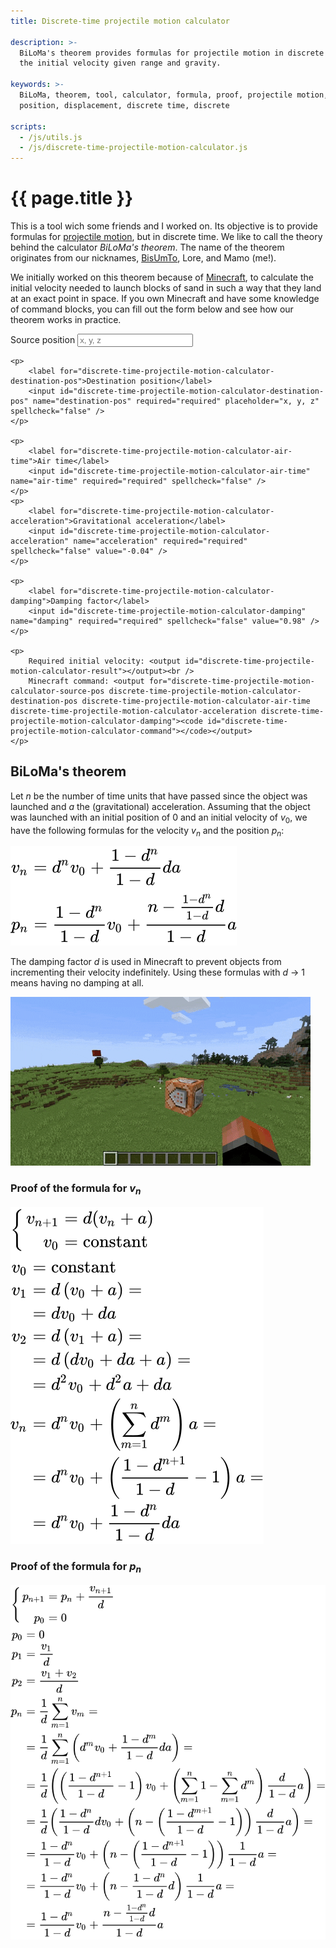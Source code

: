 ```yaml
---
title: Discrete-time projectile motion calculator

description: >-
  BiLoMa's theorem provides formulas for projectile motion in discrete time. An online tool is provided to calculate
  the initial velocity given range and gravity.

keywords: >-
  BiLoMa, theorem, tool, calculator, formula, proof, projectile motion, projectile, motion, initial velocity, velocity,
  position, displacement, discrete time, discrete

scripts:
  - /js/utils.js
  - /js/discrete-time-projectile-motion-calculator.js
---
```


# {{ page.title }} #

This is a tool wich some friends and I worked on. Its objective is to provide formulas for
[projectile motion](https://en.wikipedia.org/wiki/Projectile_motion), but in discrete time. We like to call the
theory behind the calculator _BiLoMa's theorem_. The name of the theorem originates from our nicknames,
[BisUmTo](https://bisumto.it/), Lore, and Mamo (me!).

We initially worked on this theorem because of [Minecraft](https://www.minecraft.net/), to calculate the initial
velocity needed to launch blocks of sand in such a way that they land at an exact point in
space. If you own Minecraft and have some knowledge of command blocks, you can fill out the form
below and see how our theorem works in practice.

<form id="discrete-time-projectile-motion-calculator">
	<p>
		<label for="discrete-time-projectile-motion-calculator-source-pos">Source position</label>
		<input id="discrete-time-projectile-motion-calculator-source-pos" name="source-pos" required="required" placeholder="x, y, z" spellcheck="false" />
	</p>

	<p>
		<label for="discrete-time-projectile-motion-calculator-destination-pos">Destination position</label>
		<input id="discrete-time-projectile-motion-calculator-destination-pos" name="destination-pos" required="required" placeholder="x, y, z" spellcheck="false" />
	</p>

	<p>
		<label for="discrete-time-projectile-motion-calculator-air-time">Air time</label>
		<input id="discrete-time-projectile-motion-calculator-air-time" name="air-time" required="required" spellcheck="false" />
	</p>
	<p>
		<label for="discrete-time-projectile-motion-calculator-acceleration">Gravitational acceleration</label>
		<input id="discrete-time-projectile-motion-calculator-acceleration" name="acceleration" required="required" spellcheck="false" value="-0.04" />
	</p>

	<p>
		<label for="discrete-time-projectile-motion-calculator-damping">Damping factor</label>
		<input id="discrete-time-projectile-motion-calculator-damping" name="damping" required="required" spellcheck="false" value="0.98" />
	</p>

	<p>
		Required initial velocity: <output id="discrete-time-projectile-motion-calculator-result"></output><br />
		Minecraft command: <output for="discrete-time-projectile-motion-calculator-source-pos discrete-time-projectile-motion-calculator-destination-pos discrete-time-projectile-motion-calculator-air-time discrete-time-projectile-motion-calculator-acceleration discrete-time-projectile-motion-calculator-damping"><code id="discrete-time-projectile-motion-calculator-command"></code></output>
	</p>
</form>


## BiLoMa's theorem ##

Let <i>n</i> be the number of time units that have passed since the object was launched and <i>a</i> the
(gravitational) acceleration. Assuming that the object was launched with an initial position of 0 and an initial
velocity of <i>v</i><sub>0</sub>, we have the following formulas for the velocity <i>v</i><sub><i>n</i></sub> and the
position <i>p</i><sub><i>n</i></sub>:

![BiLoMa’s theorem](/img/discrete-time-projectile-motion-calculator/theorem.svg)

The damping factor <i>d</i> is used in Minecraft to prevent objects from incrementing their velocity indefinitely.
Using these formulas with <span class="nowrap"><i>d</i> → 1</span> means having no damping at all.

![A block of sand landing exactly where predicted by the theorem](/img/discrete-time-projectile-motion-calculator/example.gif)


### Proof of the formula for <i>v<sub>n</sub></i> ###

![Proof of the formula for vn](/img/discrete-time-projectile-motion-calculator/vn-proof.svg)


### Proof of the formula for <i>p<sub>n</sub></i> ###

![Proof of the formula for pn](/img/discrete-time-projectile-motion-calculator/pn-proof.svg)